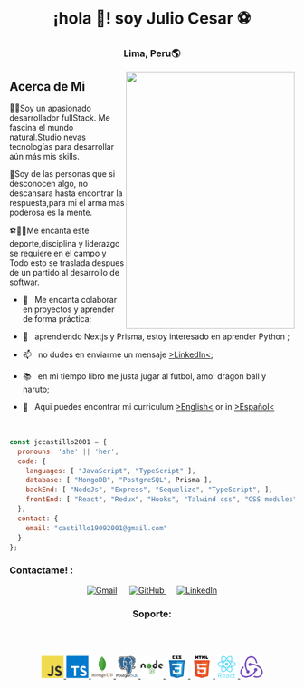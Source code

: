 
<h1 align="center">¡hola 👋! soy Julio Cesar ⚽</h1>
<h3 align="center">Lima, Peru🌎</h3>
</p>
<img src="https://github.com/jccastillo2001/jccastillo2001/assets/121982199/ba225849-8d64-427a-965f-5a11a3dd96c3" align="right" height="454" width="298" ">	
<h2>Acerca de Mi</h2>
<p>
<p>🐍🦜Soy un apasionado desarrollador fullStack. Me fascina el mundo natural.Studio nevas tecnologías para desarrollar aún más mis skills.<br> </p>
<p>💪Soy de las personas que si desconocen algo, no descansara hasta encontrar la respuesta,para mi el arma mas poderosa es la mente.</p>
<p>
  ⚽🙋‍♂️Me encanta este deporte,disciplina y liderazgo se requiere en el campo y Todo esto se traslada despues de un partido al desarrollo de softwar.
<br>

- 🤝 &nbsp; Me encanta colaborar en proyectos y aprender de forma práctica;
- 🌱 &nbsp; aprendiendo Nextjs y Prisma, estoy interesado en aprender Python ;
- 📫 &nbsp; no dudes en enviarme un mensaje [>LinkedIn<](https://www.linkedin.com/in/julio-castillo-5332801ab/);
- 📚 &nbsp; en mi tiempo libro me justa jugar al futbol, amo: dragon ball y naruto;

- 📝 &nbsp; Aqui puedes encontrar mi curriculum <a>[>English<](https://drive.google.com/file/d/1TNSB2fTC-MRmbrlKOvh1ZuzhbB22LYzx/view) or in [>Español<](https://drive.google.com/file/d/1LVExh7OLQhU1-BHK3Y1ehyumuo-9roON/view)
  

</div>
<!--  -->
<br/>






```js
const jccastillo2001 = {
  pronouns: 'she' || 'her',
  code: {
    languages: [ "JavaScript", "TypeScript" ],
    database: [ "MongoDB", "PostgreSQL", Prisma ],
    backEnd: [ "NodeJs", "Express", "Sequelize", "TypeScript", ],
    frontEnd: [ "React", "Redux", "Hooks", "Talwind css", "CSS modules", "Toolkit" ]
  },
  contact: {
    email: "castillo19092001@gmail.com"
  }
};
```

<h3 align="left">Contactame! :</h3>
<p align="center">
	<a href="mailto:castillo19092001@gmail.com"><img src="https://img.shields.io/badge/Gmail-D14836?style=for-the-badge&logo=gmail&logoColor=white" alt="Gmail"/></a>
	&emsp;
	<a href="https://github.com/jccastillo2001"><img src="https://img.shields.io/badge/GitHub-100000?style=for-the-badge&logo=github&logoColor=white" alt="GitHub"/>
	</a>
	&emsp;
	<a href="https://www.linkedin.com/in/julio-castillo-5332801ab/"><img src="https://img.shields.io/badge/LinkedIn-0077B5?style=for-the-badge&logo=linkedin&logoColor=white" alt="LinkedIn"/></a>
</p>




<h3 align="center">Soporte:</h3>
</a></p><br><br>
  
  <p align="center"> <a href="https://developer.mozilla.org/en-US/docs/Web/JavaScript" target="_blank" rel="noreferrer"> <img src="https://raw.githubusercontent.com/devicons/devicon/master/icons/javascript/javascript-original.svg" alt="javascript" width="40" height="40"/> </a> <a href="https://www.typescriptlang.org/" target="_blank" rel="noreferrer"> <img src="https://raw.githubusercontent.com/devicons/devicon/master/icons/typescript/typescript-original.svg" alt="typescript" width="40" height="40"/> </a> <a href="https://www.mongodb.com/" target="_blank" rel="noreferrer"> <img src="https://raw.githubusercontent.com/devicons/devicon/master/icons/mongodb/mongodb-original-wordmark.svg" alt="mongodb" width="40" height="40"/> </a> <a href="https://www.postgresql.org" target="_blank" rel="noreferrer"> <img src="https://raw.githubusercontent.com/devicons/devicon/master/icons/postgresql/postgresql-original-wordmark.svg" alt="postgresql" width="40" height="40"/> </a> <a href="https://nodejs.org" target="_blank" rel="noreferrer"> <img src="https://raw.githubusercontent.com/devicons/devicon/master/icons/nodejs/nodejs-original-wordmark.svg" alt="nodejs" width="40" height="40"/> </a> <a href="https://www.w3schools.com/css/" target="_blank" rel="noreferrer"> <img src="https://raw.githubusercontent.com/devicons/devicon/master/icons/css3/css3-original-wordmark.svg" alt="css3" width="40" height="40"/> </a> <a href="https://www.w3.org/html/" target="_blank" rel="noreferrer"> <img src="https://raw.githubusercontent.com/devicons/devicon/master/icons/html5/html5-original-wordmark.svg" alt="html5" width="40" height="40"/> </a>  <a href="https://reactjs.org/" target="_blank" rel="noreferrer"> <img src="https://raw.githubusercontent.com/devicons/devicon/master/icons/react/react-original-wordmark.svg" alt="react" width="40" height="40"/> </a> <a href="https://redux.js.org" target="_blank" rel="noreferrer"> <img src="https://raw.githubusercontent.com/devicons/devicon/master/icons/redux/redux-original.svg" alt="redux" width="40" height="40"/> </a> </p>

<!--

